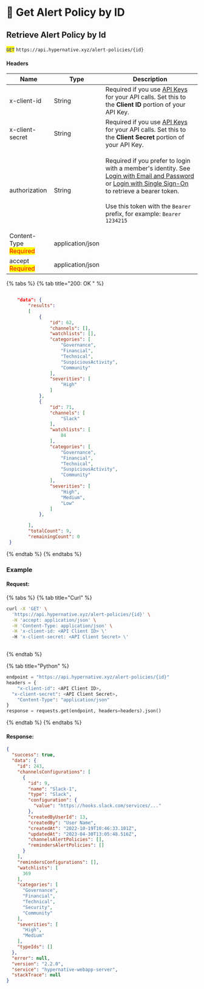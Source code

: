 # 🔵 Get Alert Policy by ID

## Retrieve Alert Policy by Id

<mark style="color:blue;">`GET`</mark> `https://api.hypernative.xyz/alert-policies/{id}`

#### Headers

| Name                                           | Type             | Description                                                                                                                                                                                                                                                                                                                                             |
| ---------------------------------------------- | ---------------- | ------------------------------------------------------------------------------------------------------------------------------------------------------------------------------------------------------------------------------------------------------------------------------------------------------------------------------------------------------- |
| x-client-id                                    | String           | Required if you use [API Keys](../account/api-keys.md) for your API calls. Set this to the **Client ID** portion of your API Key.                                                                                                                                                                                                                       |
| x-client-secret                                | String           | Required if you use [API Keys](../account/api-keys.md) for your API calls. Set this to the **Client Secret** portion of your API Key.                                                                                                                                                                                                                   |
| authorization                                  | String           | <p>Required if you prefer to login with a member's identity. See <a href="../account/login.md">Login with Email and Password</a> or <a href="../account/login-with-single-sign-on.md">Login with Single Sign-On</a> to retrieve a bearer token.<br><br>Use this token with the <code>Bearer</code> prefix, for example: <code>Bearer 1234215</code></p> |
| Content-Type<br /><mark style="color:red;">Required</mark> | application/json |                                                                                                                                                                                                                                                                                                                                                         |
| accept<br /><mark style="color:red;">Required</mark>       | application/json |                                                                                                                                                                                                                                                                                                                                                         |

{% tabs %}
{% tab title="200: OK " %}
```json

    "data": {
        "results": 
        [
            {
                "id": 62,
                "channels": [],
                "watchlists": [],
                "categories": [
                    "Governance",
                    "Financial",
                    "Technical",
                    "SuspiciousActivity",
                    "Community"
                ],
                "severities": [
                    "High"
                ]
            },
            {
                "id": 71,
                "channels": [
                    "Slack"
                ],
                "watchlists": [
                    84
                ],
                "categories": [
                    "Governance",
                    "Financial",
                    "Technical",
                    "SuspiciousActivity",
                    "Community"
                ],
                "severities": [
                    "High",
                    "Medium",
                    "Low"
                ]
            },

        ],
        "totalCount": 9,
        "remainingCount": 0
 }
```
{% endtab %}
{% endtabs %}

### Example

#### Request:

{% tabs %}
{% tab title="Curl" %}
```bash
curl -X 'GET' \
  'https://api.hypernative.xyz/alert-policies/{id}' \
  -H 'accept: application/json' \
  -H 'Content-Type: application/json' \
  -H 'x-client-id: <API Client ID> \'
  -H 'x-client-secret: <API Client Secret> \'
  
```
{% endtab %}

{% tab title="Python" %}
```python
endpoint = "https://api.hypernative.xyz/alert-policies/{id}"
headers = {
    "x-client-id": <API Client ID>,
  "x-client-secret": <API Client Secret>,
    "Content-Type": "application/json"
}
response = requests.get(endpoint, headers=headers).json()
```
{% endtab %}
{% endtabs %}

#### Response:

```json
{
  "success": true,
  "data": {
    "id": 243,
    "channelsConfigurations": [
      {
        "id": 9,
        "name": "Slack-1",
        "type": "Slack",
        "configuration": {
          "value": "https://hooks.slack.com/services/..."
        },
        "createdByUserId": 13,
        "createdBy": "User Name",
        "createdAt": "2022-10-19T10:46:33.181Z",
        "updatedAt": "2023-04-30T13:05:48.516Z",
        "channelsAlertPolicies": [],
        "remindersAlertPolicies": []
      }
    ],
    "remindersConfigurations": [],
    "watchlists": [
      369
    ],
    "categories": [
      "Governance",
      "Financial",
      "Technical",
      "Security",
      "Community"
    ],
    "severities": [
      "High",
      "Medium"
    ],
    "typeIds": []
  },
  "error": null,
  "version": "2.2.0",
  "service": "hypernative-webapp-server",
  "stackTrace": null
}
```

